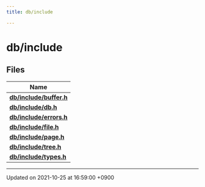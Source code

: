 ```yaml
---
title: db/include

---
```


# db/include



## Files

| Name           |
| -------------- |
| **[db/include/buffer.h](/Files/buffer_8h#file-buffer.h)**  |
| **[db/include/db.h](/Files/db_8h#file-db.h)**  |
| **[db/include/errors.h](/Files/errors_8h#file-errors.h)**  |
| **[db/include/file.h](/Files/file_8h#file-file.h)**  |
| **[db/include/page.h](/Files/page_8h#file-page.h)**  |
| **[db/include/tree.h](/Files/tree_8h#file-tree.h)**  |
| **[db/include/types.h](/Files/types_8h#file-types.h)**  |






-------------------------------

Updated on 2021-10-25 at 16:59:00 +0900

